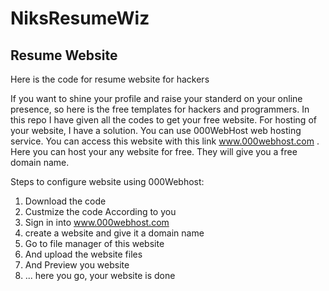 # NiksResumeWiz

## Resume Website
Here is the code for resume website for hackers


If you want to shine your profile and raise your standerd on your online presence, so here is the free templates for hackers and programmers.
In this repo I have given all the codes to get your free website. For hosting of your website, I have a solution. You can use 000WebHost web hosting service. You can access this website with this link www.000webhost.com . Here you can host your any website for free. They will give you a free domain name.


Steps to configure website using 000Webhost:
1) Download the code
2) Custmize the code According to you
3) Sign in into www.000webhost.com 
4) create a website and give it a domain name
5) Go to file manager of this website
6) And upload the website files
7) And Preview you website
8) ... here you go, your website is done